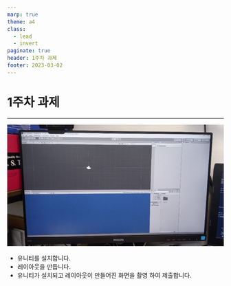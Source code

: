 ```yaml
---
marp: true
theme: a4
class:
  - lead
  - invert
paginate: true
header: 1주차 과제
footer: 2023-03-02
---
```


# 1주차 과제

---

![bg right w:600](../../Marp_images/Assignment/sm_assignment1.png)
- 유니티를 설치합니다.
- 레이아웃을 만듭니다.
- 유니티가 설치되고 레이아웃이 만들어진 화면을 촬영 하여 제출합니다.